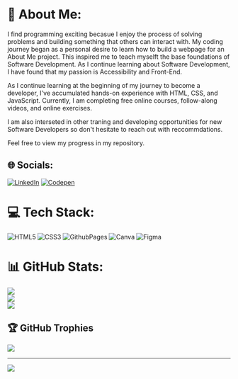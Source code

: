 # 💫 About Me:
I find programming exciting becasue I enjoy the process of solving problems and building something that others can interact with. My coding journey began as a personal desire to learn how to build a webpage for an About Me project. This inspired me to teach myselft the base foundations of Software Development. As I continue learning about Software Development, I have found that my passion is Accessibility and Front-End. 

As I continue learning at the beginning of my journey to become a developer, I've accumulated hands-on experience with HTML, CSS, and JavaScript. Currently, I am completing free online courses, follow-along videos, and online exercises. 

I am also interseted in other traning and developing opportunities for new Software Developers so don't hesitate to reach out with reccommdations. 

Feel free to view my progress in my repository. 


## 🌐 Socials:
[![LinkedIn](https://img.shields.io/badge/LinkedIn-%230077B5.svg?logo=linkedin&logoColor=white)](https://linkedin.com/in/alainasaxon) [![Codepen](https://img.shields.io/badge/Codepen-000000?style=for-the-badge&logo=codepen&logoColor=white)](https://codepen.io/AlainaSaxon) 

# 💻 Tech Stack:
![HTML5](https://img.shields.io/badge/html5-%23E34F26.svg?style=for-the-badge&logo=html5&logoColor=white) ![CSS3](https://img.shields.io/badge/css3-%231572B6.svg?style=for-the-badge&logo=css3&logoColor=white) ![GithubPages](https://img.shields.io/badge/github%20pages-121013?style=for-the-badge&logo=github&logoColor=white) ![Canva](https://img.shields.io/badge/Canva-%2300C4CC.svg?style=for-the-badge&logo=Canva&logoColor=white) ![Figma](https://img.shields.io/badge/figma-%23F24E1E.svg?style=for-the-badge&logo=figma&logoColor=white)
# 📊 GitHub Stats:
![](https://github-readme-stats.vercel.app/api?username=alainasaxon&theme=nightowl&hide_border=false&include_all_commits=true&count_private=false)<br/>
![](https://github-readme-streak-stats.herokuapp.com/?user=alainasaxon&theme=nightowl&hide_border=false)<br/>
![](https://github-readme-stats.vercel.app/api/top-langs/?username=alainasaxon&theme=nightowl&hide_border=false&include_all_commits=true&count_private=false&layout=compact)

## 🏆 GitHub Trophies
![](https://github-profile-trophy.vercel.app/?username=alainasaxon&theme=juicyfresh&no-frame=false&no-bg=false&margin-w=4)

---
[![](https://visitcount.itsvg.in/api?id=alainasaxon&icon=0&color=0)](https://visitcount.itsvg.in)

<!-- Proudly created with GPRM ( https://gprm.itsvg.in ) -->
